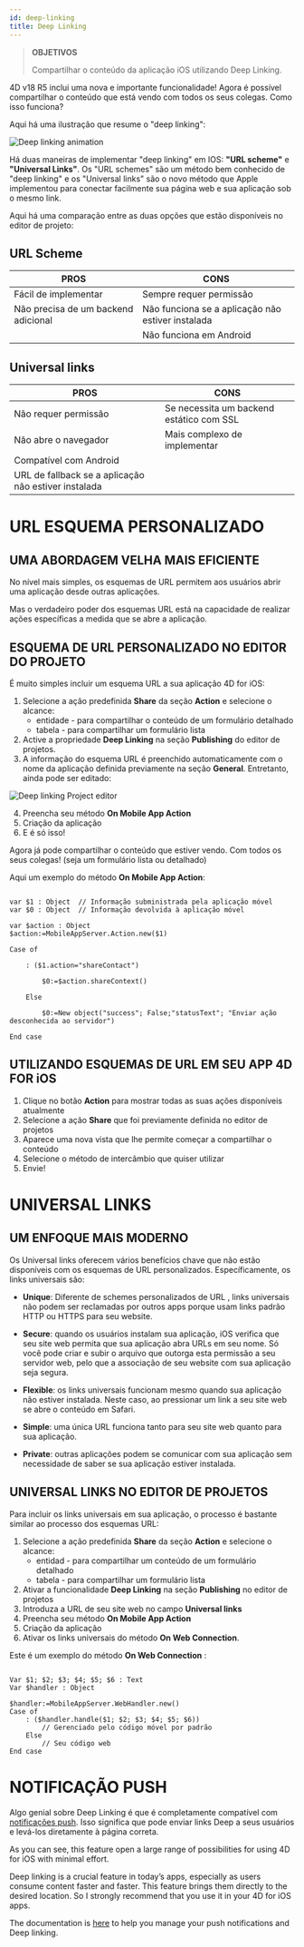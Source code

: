 ```yaml
---
id: deep-linking
title: Deep Linking
---
```


> **OBJETIVOS**
> 
> Compartilhar o conteúdo da aplicação iOS utilizando Deep Linking.

4D v18 R5 inclui uma nova e importante funcionalidade! Agora é possível compartilhar o conteúdo que está vendo com todos os seus colegas. Como isso funciona?

Aqui há uma ilustração que resume o "deep linking":

![Deep linking animation](assets/en/deeplinking/4d-for-ios-deeplinking.gif)

Há duas maneiras de implementar "deep linking" em IOS: **"URL scheme"** e **"Universal Links"**. Os "URL schemes" são um método bem conhecido de "deep linking"  e os "Universal links" são o novo método que Apple implementou para conectar facilmente sua página web e sua aplicação sob o mesmo link.

Aqui há uma comparação entre as duas opções que estão disponíveis no editor de projeto:

## URL Scheme

| PROS                                | CONS                                              |
| ----------------------------------- | ------------------------------------------------- |
| Fácil de implementar                | Sempre requer permissão                           |
| Não precisa de um backend adicional | Não funciona se a aplicação não estiver instalada |
|                                     | Não funciona em Android                           |

## Universal links

| PROS                                                 | CONS                                     |
| ---------------------------------------------------- | ---------------------------------------- |
| Não requer permissão                                 | Se necessita um backend estático com SSL |
| Não abre o navegador                                 | Mais complexo de implementar             |
| Compatível com Android                               |                                          |
| URL de fallback se a aplicação não estiver instalada |                                          |

# URL ESQUEMA PERSONALIZADO

## UMA ABORDAGEM VELHA MAIS EFICIENTE

No nível mais simples, os esquemas de URL permitem aos usuários abrir uma aplicação desde outras aplicações.

Mas o verdadeiro poder dos esquemas URL está na capacidade de realizar ações específicas a medida que se abre a aplicação.

## ESQUEMA DE URL PERSONALIZADO NO EDITOR DO PROJETO

É muito simples incluir um esquema URL a sua aplicação 4D for iOS:

1. Selecione  a ação predefinida **Share** da seção **Action** e selecione o alcance:
    *   entidade - para compartilhar o conteúdo de um formulário detalhado
    *   tabela - para compartilhar um formulário lista
2. Active a propriedade **Deep Linking** na seção **Publishing** do editor de projetos.
3. A informação do esquema URL é preenchido automaticamente com o nome da aplicação definida previamente na seção **General**. Entretanto, ainda pode ser editado:

![Deep linking Project editor](assets/en/deeplinking/deep-linking-project-editor-publishing-section.png)

4. Preencha seu método **On Mobile App Action**
5. Criação da aplicação
6. E é só isso!

Agora já pode compartilhar o conteúdo que estiver vendo. Com todos os seus colegas! (seja um formulário lista ou detalhado)

Aqui um exemplo do método **On Mobile App Action**:

```4d

var $1 : Object  // Informação subministrada pela aplicação móvel
var $0 : Object  // Informação devolvida à aplicação móvel

var $action : Object
$action:=MobileAppServer.Action.new($1)

Case of 

    : ($1.action="shareContact")

        $0:=$action.shareContext()

    Else 

        $0:=New object("success"; False;"statusText"; "Enviar ação desconhecida ao servidor")

End case 

```

## UTILIZANDO ESQUEMAS DE URL EM SEU APP 4D FOR iOS

1. Clique no botão **Action** para mostrar todas as suas ações disponíveis atualmente
2. Selecione a ação **Share** que foi previamente definida no editor de projetos
3. Aparece uma nova vista que lhe permite começar a compartilhar o conteúdo
4. Selecione o método de intercâmbio que quiser utilizar
5. Envie!

# UNIVERSAL LINKS

## UM ENFOQUE MAIS MODERNO

Os Universal links oferecem vários benefícios chave que não estão disponíveis com os esquemas de URL personalizados. Específicamente, os links universais são:

* **Unique**: Diferente de schemes personalizados de  URL , links universais não podem ser reclamadas por outros apps porque usam links padrão  HTTP ou HTTPS para seu website.

* **Secure**: quando os usuários instalam sua aplicação, iOS verifica que seu site web permita que sua aplicação abra URLs em seu nome. Só você pode criar e subir o arquivo que outorga esta permissão a seu servidor web, pelo que a associação de seu website com sua aplicação seja segura.

* **Flexible**: os links universais funcionam mesmo quando sua aplicação não estiver instalada. Neste caso, ao pressionar um link a seu site web se abre o conteúdo em Safari.

* **Simple**: uma única URL funciona tanto para seu site web quanto para sua aplicação.

* **Private**: outras aplicações podem se comunicar com sua aplicação sem necessidade de saber se sua aplicação estiver instalada.

## UNIVERSAL LINKS NO EDITOR DE PROJETOS

Para incluir os links universais em sua aplicação, o processo é bastante similar ao processo dos esquemas URL:

1. Selecione  a ação predefinida **Share** da seção **Action** e selecione o alcance:
    *   entidad - para compartilhar um conteúdo de um formulário detalhado
    *   tabela - para compartilhar um formulário lista
2. Ativar a funcionalidade **Deep Linking** na seção **Publishing** no editor de projetos
3. Introduza a URL de seu site web no campo **Universal links**
4. Preencha seu método **On Mobile App Action**
5. Criação da aplicação
6. Ativar os links universais do método **On Web Connection**.

Este é um exemplo do método **On Web Connection** :

```4d

Var $1; $2; $3; $4; $5; $6 : Text
Var $handler : Object

$handler:=MobileAppServer.WebHandler.new()
Case of
    : ($handler.handle($1; $2; $3; $4; $5; $6))
        // Gerenciado pelo código móvel por padrão
    Else
        // Seu código web
End case

```


# NOTIFICAÇÃO PUSH

Algo genial sobre Deep Linking é que é completamente compatível com [notificações push](push-notification.html). Isso significa que pode enviar links Deep a seus usuários e levá-los diretamente à página correta.

As you can see, this feature open a large range of possibilities for using 4D for iOS with minimal effort.

Deep linking is a crucial feature in today’s apps, especially as users consume content faster and faster. This feature brings them directly to the desired location. So I strongly recommend that you use it in your 4D for iOS apps.

The documentation is [here](https://github.com/4d-for-ios/4D-Mobile-App-Server/blob/18R4/Documentation/Classes/PushNotification.md) to help you manage your push notifications and Deep linking.




